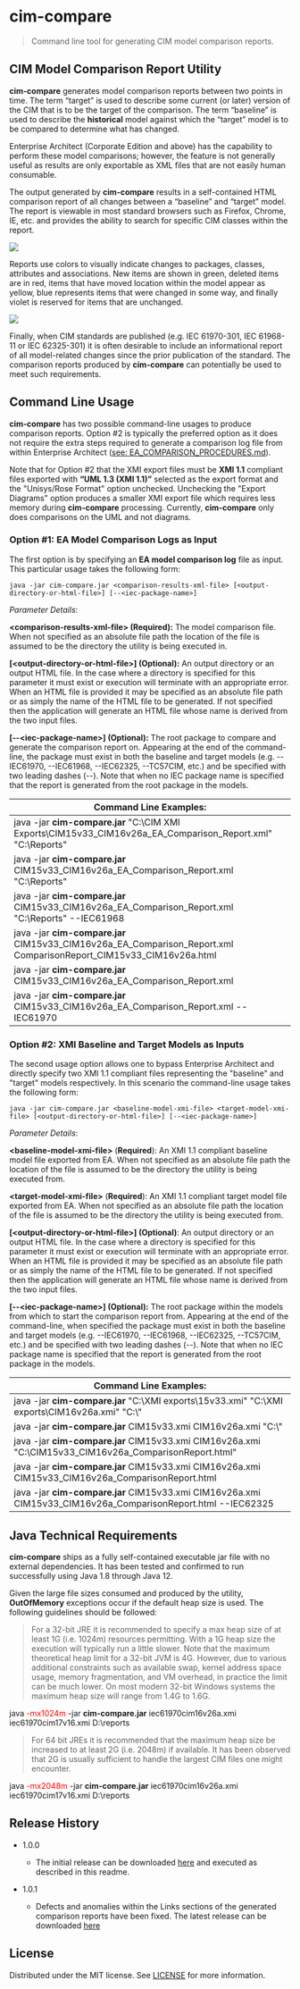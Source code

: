 # cim-compare

>   Command line tool for generating CIM model comparison reports.

## CIM Model Comparison Report Utility

**cim-compare** generates model comparison reports between two points in time.
The term “target” is used to describe some current (or later) version of the CIM that is to be the target of the comparison. The term “baseline” is used to describe the **historical** model against which the “target” model is to be compared to determine what has changed.

Enterprise Architect (Corporate Edition and above) has the capability to perform these model comparisons; however, the feature is not generally useful as results are only exportable as XML files that are not easily human consumable.

The output generated by **cim-compare** results in a self-contained HTML comparison report of all changes between a “baseline” and “target” model. The report is viewable in most standard browsers such as Firefox, Chrome, IE, etc. and provides the ability to search for specific CIM classes within the report.

![](media/d894cccda3a7fb8859e998cbdcbbab8c.png)

Reports use colors to visually indicate changes to packages, classes, attributes and associations. New items are shown in green, deleted items are in red, items that have moved location within the model appear as yellow, blue represents items that were changed in some way, and finally violet is reserved for items that are unchanged.

![](media/a0e57c0c99a1473a3aa6595f664497d1.png)

Finally, when CIM standards are published (e.g. IEC 61970-301, IEC 61968-11 or IEC 62325-301) it is often desirable to include an informational report of all model-related changes since the prior publication of the standard. The comparison reports produced by **cim-compare** can potentially be used to meet such requirements.

## Command Line Usage

**cim-compare** has two possible command-line usages to produce comparison reports. Option #2 is typically the preferred option as it does not require the extra steps required to generate a comparison log file from within Enterprise Architect ([see: EA_COMPARISON_PROCEDURES.md](EA_COMPARISON_PROCEDURES.md)).

Note that for Option #2 that the XMI export files must be **XMI 1.1** compliant files exported with **“UML 1.3 (XMI 1.1)”** selected as the export format and the "Unisys/Rose Format" option unchecked. Unchecking the "Export Diagrams" option produces a smaller XMI export file which requires less memory during **cim-compare** processing. Currently, **cim-compare** only does comparisons on the UML and not diagrams. 

### Option \#1: EA Model Comparison Logs as Input

The first option is by specifying an **EA model comparison log** file as input. This particular usage takes the following form:

```
java -jar cim-compare.jar <comparison-results-xml-file> [<output-directory-or-html-file>] [--<iec-package-name>]
```

*Parameter Details*:

**\<comparison-results-xml-file\> (Required):** The model comparison file. When not specified as an absolute file path the location of the file is assumed to be the directory the utility is being executed in.

**[\<output-directory-or-html-file\>] (Optional):** An output directory or an output HTML file. In the case where a directory is specified for this parameter it must exist or execution will terminate with an appropriate error. When an HTML file is provided it may be specified as an absolute file path or as simply the name of the HTML file to be generated. If not specified then the application will generate an HTML file whose name is derived from the two input files.

**[--\<iec-package-name\>] (Optional):** The root package to compare and generate the comparison report on. Appearing at the end of the command-line, the package must exist in both the baseline and target models (e.g. --IEC61970, --IEC61968, --IEC62325, --TC57CIM, etc.) and be specified with two leading dashes (--). Note that when no IEC package name is specified that the report is generated from the root package in the models.

| **Command Line Examples:**                                                                                |
|-----------------------------------------------------------------------------------------------------------|
| java -jar **cim-compare.jar** "C:\\CIM XMI Exports\\CIM15v33_CIM16v26a_EA_Comparison_Report.xml" "C:\\Reports" |
| java -jar **cim-compare.jar** CIM15v33_CIM16v26a_EA_Comparison_Report.xml "C:\\Reports"                        |
| java -jar **cim-compare.jar** CIM15v33_CIM16v26a_EA_Comparison_Report.xml "C:\\Reports" --IEC61968             |
| java -jar **cim-compare.jar** CIM15v33_CIM16v26a_EA_Comparison_Report.xml ComparisonReport_CIM15v33_CIM16v26a.html  |
| java -jar **cim-compare.jar** CIM15v33_CIM16v26a_EA_Comparison_Report.xml                                     |
| java -jar **cim-compare.jar** CIM15v33_CIM16v26a_EA_Comparison_Report.xml --IEC61970                          |

### Option \#2: XMI Baseline and Target Models as Inputs

The second usage option allows one to bypass Enterprise Architect and directly specify two XMI 1.1 compliant files representing the "baseline" and "target" models respectively. In this scenario the command-line usage takes the following form:

```
java -jar cim-compare.jar <baseline-model-xmi-file> <target-model-xmi-file> [<output-directory-or-html-file>] [--<iec-package-name>]
```

*Parameter Details*:

**\<baseline-model-xmi-file\>** (**Required**): An XMI 1.1 compliant baseline model file exported from EA. When not specified as an absolute file path the location of the file is assumed to be the directory the utility is being executed from.

**\<target-model-xmi-file\>** (**Required**): An XMI 1.1 compliant target model file exported from EA. When not specified as an absolute file path the location of the file is assumed to be the directory the utility is being executed from.

**[\<output-directory-or-html-file\>] (Optional)**: An output directory or an output HTML file. In the case where a directory is specified for this parameter it must exist or execution will terminate with an appropriate error. When an HTML file is provided it may be specified as an absolute file path or as simply the name of the HTML file to be generated. If not specified then the application will generate an HTML file whose name is derived from the two input files.

**[--\<iec-package-name\>] (Optional):** The root package within the models from which to start the comparison report from. Appearing at the end of the command-line, when specified the package must exist in both the baseline and target models (e.g. --IEC61970, --IEC61968, --IEC62325, --TC57CIM, etc.) and be specified with two leading dashes (--). Note that when no IEC package name is specified that the report is generated from the root package in the models.

| **Command Line Examples:**                                                                               |
|----------------------------------------------------------------------------------------------------------|
| java -jar **cim-compare.jar** "C:\\XMI exports\\15v33.xmi" "C:\\XMI exports\\CIM16v26a.xmi" "C:\\"                  |
| java -jar **cim-compare.jar** CIM15v33.xmi CIM16v26a.xmi "C:\\"                                              |
| java -jar **cim-compare.jar** CIM15v33.xmi CIM16v26a.xmi "C:\\CIM15v33_CIM16v26a_ComparisonReport.html"           |
| java -jar **cim-compare.jar** CIM15v33.xmi CIM16v26a.xmi CIM15v33_CIM16v26a_ComparisonReport.html            |
| java -jar **cim-compare.jar** CIM15v33.xmi CIM16v26a.xmi CIM15v33_CIM16v26a_ComparisonReport.html --IEC62325 |

## Java Technical Requirements

**cim-compare** ships as a fully self-contained executable jar file with no external dependencies.  It has been tested and confirmed to run successfully using Java 1.8  through Java 12.

Given the large file sizes consumed and produced by the utility, **OutOfMemory** exceptions occur if the default heap size is used. The following guidelines should be followed:

> For a 32-bit JRE it is recommended to specify a max heap size of at least 1G
    (i.e. 1024m) resources permitting. With a 1G heap size the execution will
    typically run a little slower. Note that the maximum theoretical heap limit
    for a 32-bit JVM is 4G. However, due to various additional constraints such
    as available swap, kernel address space usage, memory fragmentation, and VM
    overhead, in practice the limit can be much lower. On most modern 32-bit
    Windows systems the maximum heap size will range from 1.4G to 1.6G.

java <span style="color:red">-mx1024m</span> -jar **cim-compare.jar** iec61970cim16v26a.xmi iec61970cim17v16.xmi D:\\reports

> For 64 bit JREs it is recommended that the maximum heap size be increased to at least 2G (i.e. 2048m) if available. It has been observed that 2G is usually sufficient to handle the largest CIM files one might encounter.

java <span style="color:red">-mx2048m</span> -jar **cim-compare.jar** iec61970cim16v26a.xmi iec61970cim17v16.xmi D:\\reports


## Release History

-   1.0.0

    -   The initial release can be downloaded [here](https://github.com/CIMug-org/cim-compare/releases/tag/1.0.0) and executed as described in this readme.
    
-   1.0.1

    -   Defects and anomalies within the Links sections of the generated comparison reports have been fixed. The latest release can be downloaded [here](https://github.com/CIMug-org/cim-compare/releases/tag/1.0.1)

## License

Distributed under the MIT license. See [LICENSE](LICENSE) for more information.
